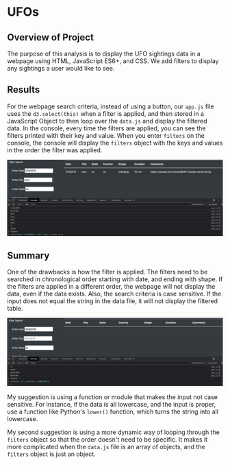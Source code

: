# UFOs

## Overview of Project

The purpose of this analysis is to display the UFO sightings data in a webpage using HTML, JavaScript ES6+, and CSS. We add filters to display any sightings a user would like to see.

## Results

For the webpage search criteria, instead of using a button, our `app.js` file uses the `d3.select(this)` when a filter is applied, and then stored in a JavaScript Object to then loop over the `data.js` and display the filtered data. In the console, every time the filters are applied, you can see the filters printed with their key and value. When you enter `filters` on the console, the console will display the `filters` object with the keys and values in the order the filter was applied.

![filter_console](images/filter_console.png)

## Summary

One of the drawbacks is how the filter is applied. The filters need to be searched in chronological order starting with date, and ending with shape. If the filters are applied in a different order, the webpage will not display the data, even if the data exists. Also, the search criteria is case sensitive. If the input does not equal the string in the data file, it will not display the filtered table.

![bad_filter](images/bad_filter.png)

My suggestion is using a function or module that makes the input not case sensitive. For instance, if the data is all lowercase, and the input is proper, use a function like Python's `lower()` function, which turns the string into all lowercase.

My second suggestion is using a more dynamic way of looping through the `filters` object so that the order doesn't need to be specific. It makes it more complicated when the `data.js` file is an array of objects, and the `filters` object is just an object.